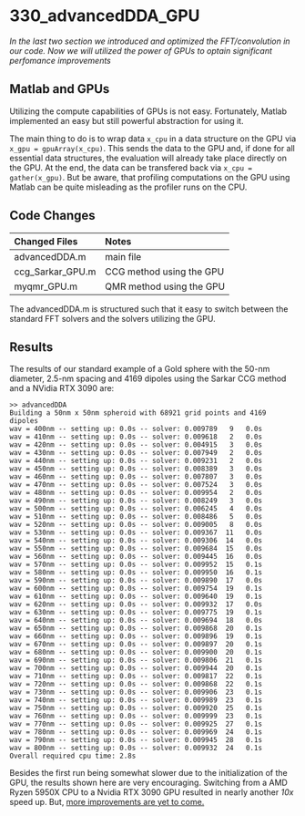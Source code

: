 # 330_advancedDDA_GPU

*In the last two section we introduced and optimized the FFT/convolution in our code. Now we will utilized the power of GPUs to optain significant perfomance improvements*

## Matlab and GPUs

Utilizing the compute capabilities of GPUs is not easy. Fortunately, Matlab implemented an easy but still powerful abstraction for using it. 

The main thing to do is to wrap data `x_cpu` in a data structure on the GPU via `x_gpu = gpuArray(x_cpu)`. This sends the data to the GPU and, if done for all essential data structures, the evaluation will already take place directly on the GPU. At the end, the data can be transfered back via `x_cpu = gather(x_gpu)`. But be aware, that profiling computations on the GPU using Matlab can be quite misleading as the profiler runs on the CPU.


## Code Changes

Changed Files           | Notes
:-----                  |:--------
advancedDDA.m           | main file
ccg_Sarkar_GPU.m        | CCG method using the GPU
myqmr_GPU.m             | QMR method using the GPU

The advancedDDA.m is structured such that it easy to switch between the standard FFT solvers and the solvers utilizing the GPU.


## Results


The results of our standard example of a Gold sphere with the 50-nm diameter, 2.5-nm spacing and 4169 dipoles using the Sarkar CCG method and a NVidia RTX 3090 are:

    >> advancedDDA
    Building a 50nm x 50nm spheroid with 68921 grid points and 4169 dipoles
    wav = 400nm -- setting up: 0.0s -- solver: 0.009789   9   0.0s 
    wav = 410nm -- setting up: 0.0s -- solver: 0.009618   2   0.0s 
    wav = 420nm -- setting up: 0.0s -- solver: 0.004915   3   0.0s 
    wav = 430nm -- setting up: 0.0s -- solver: 0.007949   2   0.0s 
    wav = 440nm -- setting up: 0.0s -- solver: 0.009231   2   0.0s 
    wav = 450nm -- setting up: 0.0s -- solver: 0.008389   3   0.0s 
    wav = 460nm -- setting up: 0.0s -- solver: 0.007807   3   0.0s 
    wav = 470nm -- setting up: 0.0s -- solver: 0.007524   3   0.0s 
    wav = 480nm -- setting up: 0.0s -- solver: 0.009954   2   0.0s 
    wav = 490nm -- setting up: 0.0s -- solver: 0.008249   3   0.0s 
    wav = 500nm -- setting up: 0.0s -- solver: 0.006245   4   0.0s 
    wav = 510nm -- setting up: 0.0s -- solver: 0.008486   5   0.0s 
    wav = 520nm -- setting up: 0.0s -- solver: 0.009005   8   0.0s 
    wav = 530nm -- setting up: 0.0s -- solver: 0.009367  11   0.0s 
    wav = 540nm -- setting up: 0.0s -- solver: 0.009306  14   0.0s 
    wav = 550nm -- setting up: 0.0s -- solver: 0.009684  15   0.0s 
    wav = 560nm -- setting up: 0.0s -- solver: 0.009445  16   0.0s 
    wav = 570nm -- setting up: 0.0s -- solver: 0.009952  15   0.1s 
    wav = 580nm -- setting up: 0.0s -- solver: 0.009950  16   0.1s 
    wav = 590nm -- setting up: 0.0s -- solver: 0.009890  17   0.0s 
    wav = 600nm -- setting up: 0.0s -- solver: 0.009754  19   0.1s 
    wav = 610nm -- setting up: 0.0s -- solver: 0.009640  19   0.1s 
    wav = 620nm -- setting up: 0.0s -- solver: 0.009932  17   0.0s 
    wav = 630nm -- setting up: 0.0s -- solver: 0.009775  19   0.1s 
    wav = 640nm -- setting up: 0.0s -- solver: 0.009694  18   0.0s 
    wav = 650nm -- setting up: 0.0s -- solver: 0.009868  20   0.1s 
    wav = 660nm -- setting up: 0.0s -- solver: 0.009896  19   0.1s 
    wav = 670nm -- setting up: 0.0s -- solver: 0.009897  20   0.1s 
    wav = 680nm -- setting up: 0.0s -- solver: 0.009900  20   0.1s 
    wav = 690nm -- setting up: 0.0s -- solver: 0.009806  21   0.1s 
    wav = 700nm -- setting up: 0.0s -- solver: 0.009944  20   0.1s 
    wav = 710nm -- setting up: 0.0s -- solver: 0.009817  22   0.1s 
    wav = 720nm -- setting up: 0.0s -- solver: 0.009868  22   0.1s 
    wav = 730nm -- setting up: 0.0s -- solver: 0.009906  23   0.1s 
    wav = 740nm -- setting up: 0.0s -- solver: 0.009989  23   0.1s 
    wav = 750nm -- setting up: 0.0s -- solver: 0.009920  25   0.1s 
    wav = 760nm -- setting up: 0.0s -- solver: 0.009999  23   0.1s 
    wav = 770nm -- setting up: 0.0s -- solver: 0.009925  27   0.1s 
    wav = 780nm -- setting up: 0.0s -- solver: 0.009969  24   0.1s 
    wav = 790nm -- setting up: 0.0s -- solver: 0.009945  28   0.1s 
    wav = 800nm -- setting up: 0.0s -- solver: 0.009932  24   0.1s 
    Overall required cpu time: 2.8s


Besides the first run being somewhat slower due to the initialization of the GPU, the results shown here are very encouraging. Switching from a AMD Ryzen 5950X CPU to a Nvidia RTX 3090 GPU resulted in nearly another *10x* speed up. But, [more improvements are yet to come.](../340_advancedDDA_GPU-optimized)